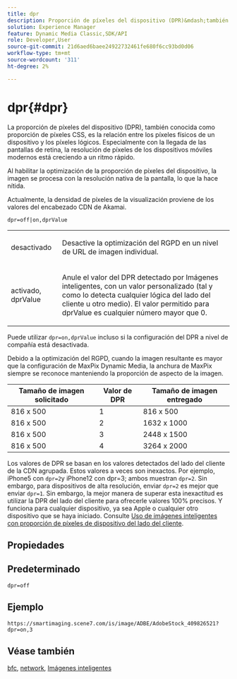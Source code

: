 ```yaml
---
title: dpr
description: Proporción de píxeles del dispositivo (DPR)&mdash;también conocido como proporción de píxeles CSS&mdash;es la relación entre los píxeles físicos de un dispositivo y los píxeles lógicos.
solution: Experience Manager
feature: Dynamic Media Classic,SDK/API
role: Developer,User
source-git-commit: 21d6aed6baee24922732461fe680f6cc93bd0d06
workflow-type: tm+mt
source-wordcount: '311'
ht-degree: 2%

---
```


# dpr{#dpr}

La proporción de píxeles del dispositivo (DPR), también conocida como proporción de píxeles CSS, es la relación entre los píxeles físicos de un dispositivo y los píxeles lógicos. Especialmente con la llegada de las pantallas de retina, la resolución de píxeles de los dispositivos móviles modernos está creciendo a un ritmo rápido.

Al habilitar la optimización de la proporción de píxeles del dispositivo, la imagen se procesa con la resolución nativa de la pantalla, lo que la hace nítida.

Actualmente, la densidad de píxeles de la visualización proviene de los valores del encabezado CDN de Akamai.

`dpr=off|on,dprValue`

<table id="simpletable_4CB26F72A56D4515B767C303F8E8A1CF"> 
 <tr class="strow"> 
  <td class="stentry"> <p> <span class="codeph"> <span class="varname"> desactivado </span> </span> </p> </td> 
  <td class="stentry"> <p>Desactive la optimización del RGPD en un nivel de URL de imagen individual. </p> </td> 
 </tr> 
 <tr class="strow"> 
  <td class="stentry"> <p> <span class="codeph"> <span class="varname"> activado, dprValue </span> </span> </p> </td> 
  <td class="stentry"> <p>Anule el valor del DPR detectado por Imágenes inteligentes, con un valor personalizado (tal y como lo detecta cualquier lógica del lado del cliente u otro medio). El valor permitido para dprValue es cualquier número mayor que 0. </p> </td> 
 </tr> 
</table>


Puede utilizar `dpr=on,dprValue` incluso si la configuración del DPR a nivel de compañía está desactivada.

Debido a la optimización del RGPD, cuando la imagen resultante es mayor que la configuración de MaxPix Dynamic Media, la anchura de MaxPix siempre se reconoce manteniendo la proporción de aspecto de la imagen.

| Tamaño de imagen solicitado | Valor de DPR | Tamaño de imagen entregado |
|-|-|-|
| 816 x 500 | 1 | 816 x 500 |
| 816 x 500 | 2 | 1632 x 1000 |
| 816 x 500 | 3 | 2448 x 1500 |
| 816 x 500 | 4 | 3264 x 2000 |

Los valores de DPR se basan en los valores detectados del lado del cliente de la CDN agrupada. Estos valores a veces son inexactos. Por ejemplo, iPhone5 con `dpr=2`y iPhone12 con dpr=3; ambos muestran `dpr=2`. Sin embargo, para dispositivos de alta resolución, enviar `dpr=2` es mejor que enviar `dpr=1`. Sin embargo, la mejor manera de superar esta inexactitud es utilizar la DPR del lado del cliente para ofrecerle valores 100% precisos. Y funciona para cualquier dispositivo, ya sea Apple o cualquier otro dispositivo que se haya iniciado. Consulte [Uso de imágenes inteligentes con proporción de píxeles de dispositivo del lado del cliente](https://experienceleague.adobe.com/docs/experience-manager-cloud-service/content/assets/dynamicmedia/client-side-dpr.html?lang=en).

## Propiedades



## Predeterminado

`dpr=off`


## Ejemplo

`https://smartimaging.scene7.com/is/image/ADBE/AdobeStock_409826521?dpr=on,3`


## Véase también

[bfc](/help/aem-is-ir-api/is-api/http-ref/image-serving-api-ref/c-http-protocol-reference/c-command-reference/r-bfc.md), [network](/help/aem-is-ir-api/is-api/http-ref/image-serving-api-ref/c-http-protocol-reference/c-command-reference/r-network.md), [Imágenes inteligentes](https://experienceleague.adobe.com/docs/experience-manager-cloud-service/content/assets/dynamicmedia/imaging-faq.html?lang=en)